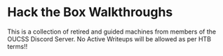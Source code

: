 # Hack the Box Walkthroughs

This is a collection of retired and guided machines from members of the OUCSS Discord Server.
No Active Writeups will be allowed as per HTB terms!!

